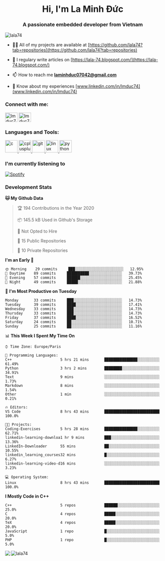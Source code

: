 <h1 align="center">Hi, I'm La Minh Đức</h1>
<h3 align="center">A passionate embedded developer from Vietnam</h3>

<p align="left"> <img src="https://komarev.com/ghpvc/?username=lala74&label=Profile%20views&color=0e75b6&style=flat"
                alt="lala74" /> </p>

- 👨‍💻 All of my projects are available at
[https://github.com/lala74?tab=repositories](https://github.com/lala74?tab=repositories)

- 📝 I regulary write articles on [https://lala-74.blogspot.com/](https://lala-74.blogspot.com/)

- 📫 How to reach me **laminhduc07042@gmail.com**

- 📄 Know about my experiences [www.linkedin.com/in/lmduc74](www.linkedin.com/in/lmduc74)

### Connect with me:
<p align="left">
        <a href="https://linkedin.com/in/lmduc74" target="blank"><img align="center"
                        src="https://cdn.jsdelivr.net/npm/simple-icons@3.0.1/icons/linkedin.svg" alt="lmduc74"
                        height="30" width="40" /></a>
        <a href="https://fb.com/lmduc74" target="blank"><img align="center"
                        src="https://cdn.jsdelivr.net/npm/simple-icons@3.0.1/icons/facebook.svg" alt="lmduc74"
                        height="30" width="40" /></a>
</p>

### Languages and Tools:
<p align="left"> <a href="https://www.cprogramming.com/" target="_blank"> <img
                        src="https://devicons.github.io/devicon/devicon.git/icons/c/c-original.svg" alt="c" width="40"
                        height="40" /> </a> <a href="https://www.w3schools.com/cpp/" target="_blank"> <img
                        src="https://devicons.github.io/devicon/devicon.git/icons/cplusplus/cplusplus-original.svg"
                        alt="cplusplus" width="40" height="40" /> </a> <a href="https://git-scm.com/" target="_blank">
                <img src="https://www.vectorlogo.zone/logos/git-scm/git-scm-icon.svg" alt="git" width="40"
                        height="40" /> </a> <a href="https://www.linux.org/" target="_blank"> <img
                        src="https://devicons.github.io/devicon/devicon.git/icons/linux/linux-original.svg" alt="linux"
                        width="40" height="40" /> </a> <a href="https://www.python.org" target="_blank"> <img
                        src="https://devicons.github.io/devicon/devicon.git/icons/python/python-original.svg"
                        alt="python" width="40" height="40" /> </a> </p>

### I'm currently listening to
[![Spotify](https://spotify-playing-git-master.lala74.vercel.app/api/spotify)](https://open.spotify.com/user/nrjaez36fdyqfexa07wju067g)


### Development Stats
<!--START_SECTION:waka-->
**🐱 My Github Data** 

> 🏆 194 Contributions in the Year 2020
 > 
> 📦 145.5 kB Used in Github's Storage 
 > 
> 🚫 Not Opted to Hire
 > 
> 📜 15 Public Repositories 
 > 
> 🔑 10 Private Repositories  
 > 
**I'm an Early 🐤** 

```text
🌞 Morning    29 commits     ███░░░░░░░░░░░░░░░░░░░░░░   12.95% 
🌆 Daytime    89 commits     ██████████░░░░░░░░░░░░░░░   39.73% 
🌃 Evening    57 commits     ██████░░░░░░░░░░░░░░░░░░░   25.45% 
🌙 Night      49 commits     █████░░░░░░░░░░░░░░░░░░░░   21.88%

```
📅 **I'm Most Productive on Tuesday** 

```text
Monday       33 commits     ███░░░░░░░░░░░░░░░░░░░░░░   14.73% 
Tuesday      39 commits     ████░░░░░░░░░░░░░░░░░░░░░   17.41% 
Wednesday    33 commits     ███░░░░░░░░░░░░░░░░░░░░░░   14.73% 
Thursday     33 commits     ███░░░░░░░░░░░░░░░░░░░░░░   14.73% 
Friday       37 commits     ████░░░░░░░░░░░░░░░░░░░░░   16.52% 
Saturday     24 commits     ██░░░░░░░░░░░░░░░░░░░░░░░   10.71% 
Sunday       25 commits     ██░░░░░░░░░░░░░░░░░░░░░░░   11.16%

```


📊 **This Week I Spent My Time On** 

```text
⌚︎ Time Zone: Europe/Paris

💬 Programming Languages: 
C++                      5 hrs 21 mins       ███████████████░░░░░░░░░░   61.49% 
Python                   3 hrs 2 mins        ████████░░░░░░░░░░░░░░░░░   34.91% 
Text                     9 mins              ░░░░░░░░░░░░░░░░░░░░░░░░░   1.73% 
Markdown                 8 mins              ░░░░░░░░░░░░░░░░░░░░░░░░░   1.54% 
Other                    1 min               ░░░░░░░░░░░░░░░░░░░░░░░░░   0.21%

🔥 Editors: 
VS Code                  8 hrs 43 mins       █████████████████████████   100.0%

🐱‍💻 Projects: 
Coding-Exercises         5 hrs 28 mins       ███████████████░░░░░░░░░░   62.71% 
linkedin-learning-downloa1 hr 9 mins         ███░░░░░░░░░░░░░░░░░░░░░░   13.36% 
LinkedIn-Downloader      55 mins             ██░░░░░░░░░░░░░░░░░░░░░░░   10.55% 
linkedin_learning_courses32 mins             █░░░░░░░░░░░░░░░░░░░░░░░░   6.27% 
linkedin-learning-video-d16 mins             ░░░░░░░░░░░░░░░░░░░░░░░░░   3.23%

💻 Operating System: 
Linux                    8 hrs 43 mins       █████████████████████████   100.0%

```

**I Mostly Code in C++** 

```text
C++                      5 repos             ██████░░░░░░░░░░░░░░░░░░░   25.0% 
C                        4 repos             █████░░░░░░░░░░░░░░░░░░░░   20.0% 
TeX                      4 repos             █████░░░░░░░░░░░░░░░░░░░░   20.0% 
JavaScript               1 repo              █░░░░░░░░░░░░░░░░░░░░░░░░   5.0% 
PHP                      1 repo              █░░░░░░░░░░░░░░░░░░░░░░░░   5.0%

```



<!--END_SECTION:waka-->


<img align="left" src="https://github-readme-stats-chi-rust.vercel.app/api?username=lala74&show_icons=true&hide_border=true" /> 

<img align="left"
src="https://github-readme-stats.vercel.app/api/top-langs?username=lala74&show_icons=true&locale=en&layout=compact&hide_border=true" alt="lala74" />  
